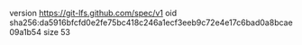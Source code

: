 version https://git-lfs.github.com/spec/v1
oid sha256:da5916bfcfd0e2fe75bc418c246a1ecf3eeb9c72e4e17c6bad0a8bcae09a1b54
size 53
